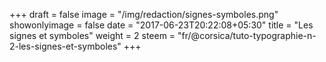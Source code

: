 +++
draft = false
image = "/img/redaction/signes-symboles.png"
showonlyimage = false
date = "2017-06-23T20:22:08+05:30"
title = "Les signes et symboles"
weight = 2
steem = "fr/@corsica/tuto-typographie-n-2-les-signes-et-symboles"
+++

<!--more-->

